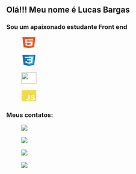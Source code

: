 <h2>Olá!!! Meu nome é Lucas Bargas</h2>

<h3>Sou um apaixonado estudante Front end</h3>
<div class="dev-tools">
  <figure>
    <a href="https://github.com/LucasBargas"><img height="30" width="40" src="https://raw.githubusercontent.com/devicons/devicon/master/icons/html5/html5-original.svg"></a>
  </figure>
 
  <figure>
    <a href="https://github.com/LucasBargas"><img height="30" width="40" src="https://raw.githubusercontent.com/devicons/devicon/master/icons/css3/css3-original.svg"></a>
  </figure>
  
   <figure>
    <a href="https://github.com/LucasBargas"><img height="30" width="40" src="https://cdn.worldvectorlogo.com/logos/bootstrap-5-1.svg"></a>
  </figure>
  
  <figure>
    <a href="https://github.com/LucasBargas"><img height="30" width="40" src="https://raw.githubusercontent.com/devicons/devicon/master/icons/javascript/javascript-plain.svg"></a>
  </figure>
</div>


<h3>Meus contatos:</h3>

<div class="contacts">
  <figure>
    <a target="_blank" href="https://api.whatsapp.com/send?phone=5511984120701"><img src="https://img.shields.io/badge/WhatsApp-25D366?style=for-the-badge&logo=whatsapp&logoColor=white"></a>
  </figure>
 
  <figure>
    <a target="_blank" href="https://t.me/lucas_bargas21"><img src="https://img.shields.io/badge/Telegram-2CA5E0?style=for-the-badge&logo=telegram&logoColor=white"></a>
  </figure>
  
  <figure>
    <a target="_blank" href="https://linkedin.com/in/lucas-bargas"><img src="https://img.shields.io/badge/LinkedIn-0077B5?style=for-the-badge&logo=linkedin&logoColor=white"></a>
  </figure>
  
  <figure>
    <a target="_blank" href="mailto:lucas.bargasoficial@gmail.com"><img src="https://img.shields.io/badge/Gmail-D14836?style=for-the-badge&logo=gmail&logoColor=white"></a>
  </figure>
</div>
